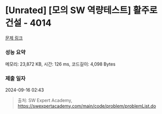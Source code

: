 # [Unrated] [모의 SW 역량테스트] 활주로 건설 - 4014 

[문제 링크](https://swexpertacademy.com/main/code/problem/problemDetail.do?contestProbId=AWIeW7FakkUDFAVH) 

### 성능 요약

메모리: 23,872 KB, 시간: 126 ms, 코드길이: 4,098 Bytes

### 제출 일자

2024-09-16 02:43



> 출처: SW Expert Academy, https://swexpertacademy.com/main/code/problem/problemList.do